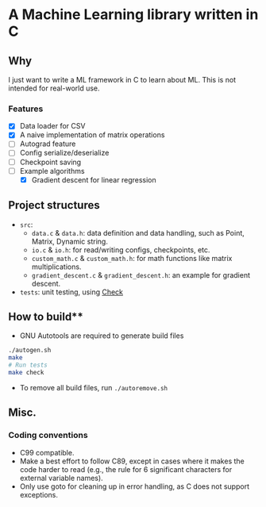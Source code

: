 # A Machine Learning library written in C

## Why
I just want to write a ML framework in C to learn about ML. This is not intended
for real-world use.

### Features
- [x] Data loader for CSV
- [x] A naive implementation of matrix operations
- [ ] Autograd feature
- [ ] Config serialize/deserialize
- [ ] Checkpoint saving
- [ ] Example algorithms
  - [x] Gradient descent for linear regression

## Project structures
- `src`:
    - `data.c` & `data.h`: data definition and data handling, such as Point,
      Matrix, Dynamic string.
    - `io.c` & `io.h`: for read/writing configs, checkpoints, etc.
    - `custom_math.c` & `custom_math.h`: for math functions like matrix
    multiplications.
    - `gradient_descent.c` & `gradient_descent.h`: an example for gradient
      descent.
- `tests`: unit testing, using [Check](https://github.com/libcheck/check)

## How to build**
- GNU Autotools are required to generate build files

```bash
./autogen.sh
make
# Run tests
make check
```

- To remove all build files, run `./autoremove.sh`

## Misc.

### Coding conventions
- C99 compatible.
- Make a best effort to follow C89, except in cases where it makes the code harder to read (e.g., the rule for 6 significant characters for external variable names).
- Only use goto for cleaning up in error handling, as C does not support exceptions.
